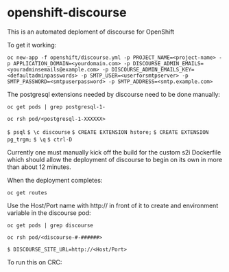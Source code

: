 # openshift-discourse
This is an automated deploment of discourse for OpenShift

To get it working:

`oc new-app -f openshift/discourse.yml -p PROJECT_NAME=<project-name> -p APPLICATION_DOMAIN=<yourdomain.com> -p DISCOURSE_ADMIN_EMAILS=<youradminsemails@example.com> -p DISCOURSE_ADMIN_EMAILS_KEY=<defaultadminpasswords> -p SMTP_USER=<userforsmtpserver> -p SMTP_PASSWORD=<smtpuserpassword> -p SMTP_ADDRESS=<smtp.example.com>`

The postgresql extensions needed by discourse need to be done manually:

`oc get pods | grep postgresql-1-`

`oc rsh pod/<postgresql-1-XXXXXX>`

`$ psql`
`$ \c discourse`
`$ CREATE EXTENSION hstore;`
`$ CREATE EXTENSION pg_trgm;`
`$ \q`
`$ ctrl-D`


Currently one must manually kick off the build for the custom s2i Dockerfile which should allow the deployment of discourse to begin on its own in more than about 12 minutes. 

When the deployment completes:

`oc get routes`

Use the Host/Port name with http:// in front of it to create and environment variable in the discourse pod:

`oc get pods | grep discourse`

`oc rsh pod/<discourse-#-######>`

`$ DISCOURSE_SITE_URL=http://<Host/Port>`

To run this on CRC:



